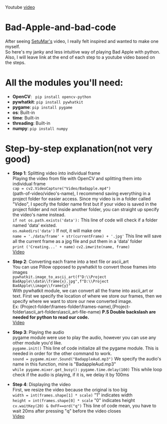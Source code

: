 Youtube [video](https://youtu.be/_jwc2MAyNvc?si=LPP1At6HyGWDu66r)  
# Bad-Apple-and-bad-code
After seeing [SetuMar's](https://www.youtube.com/watch?v=tjSRx2eydwk) video, I really felt inspired and wanted to make one myself.  
So here's my janky and less intuitive way of playing Bad Apple with python.  
Also, I will leave link at the end of each step to a youtube video based on the steps.  
  
  
# All the modules you'll need:
* __OpenCV__: ` pip install opencv-python`
* __pywhatkit__: `pip install pywhatkit`
* __pygame__: `pip install pygame`
* __os__: Built-in
* __time__: Built-in
* __threading__: Built-in
* __numpy__: `pip install numpy`  
  
# Step-by-step explanation(not very good)
* __Step 1__: Splitting video into individual frame    
Playing the video from file with OpenCV and splitting them into individual frame  
`cap = cv2.VideoCapture("Video/Badapple.mp4")`  
(path-of-video/video's-name), I recommend saving everything in a project folder for easier access. Since my video is in a folder called "Video", I specify the folder name first but if your video is saved in the project folder and not inside another folder, you can straight up specify the video's name instead.  
`if not os.path.exists('data'):`  This line of code will check if a folder named 'data' existed.  
    `os.makedirs('data')` If not, it will make one  
`name = './data/frame' + str(currentFrame) + '.jpg'` This line will save all the current frame as a jpg file and put them in a 'data' folder  
    `print ('Creating...' + name)`
    `cv2.imwrite(name, frame)`  
[Video](https://www.youtube.com/watch?v=uL-wCzVMPsc&list=LL&index=2)  


* __Step 2__: Converting each frame into a text file or ascii_art  
You can use Pillow opposed to pywhatkit to convert those frames into images  
`pywhatkit.image_to_ascii_art(f"D:\\Project BadApple\\data\\frame{x}.jpg",f"D:\\Project BadApple\\image\\frame{y}"`  
With pywhatkit module, we can convert all the frame into ascii_art or text. First we specify the location of where we store our frames, then we specify where we want to store our new converted image.  
Ex: (Project-folder\\frames-folder\\frames-name),(Project-folder\\ascii_art-folders\\ascii_art-file-name)
__P.S Double backslash are needed for python to read our code.__  
[Video](https://www.youtube.com/watch?v=_HX0KSx93gQ&list=LL&index=3&t=244s)  
  
  
* __Step 3__: Playing the audio  
pygame module were use to play the audio, however you can use any other module you'd like.  
`pygame.init()` This line of code initialize all the pygame module. This is needed in order for the other command to work.  
`sound = pygame.mixer.Sound("BadappleAud.mp3")` We specify the audio's name in this function, mine is "BadappleAud.mp3"  
`while pygame.mixer.get_busy():`
    `pygame.time.delay(100)` This while loop check if the audio is playing, if it is, we delay it by 100ms  
  
    
* __Step 4__: Displaying the video  
First, we resize the video because the original is too big  
`width = int(frames.shape[1] * scale)` "1" indicates width  
`height = int(frames.shape[0] * scale` "0" indicates height  
`cv.waitKey(20) & 0xFF==ord("q")` This line of code mean, you have to wait 20ms after pressing "q" before the video closes  
[Video](https://www.youtube.com/watch?v=oXlwWbU8l2o&t=1329s)











